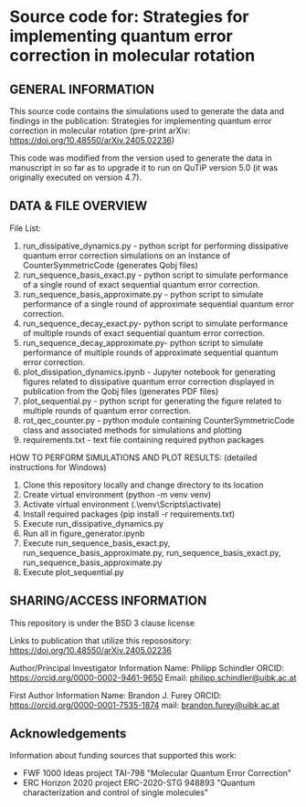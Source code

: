 # Source code for: Strategies for implementing quantum error correction in molecular rotation

## GENERAL INFORMATION 

This source code contains the simulations used to generate the data and findings in the publication: Strategies for implementing quantum error correction in molecular rotation (pre-print arXiv: 
https://doi.org/10.48550/arXiv.2405.02236)

This code was modified from the version used to generate the data in manuscript in so far as to upgrade it to run on QuTiP version 5.0 (it was originally executed on version 4.7).

## DATA & FILE OVERVIEW 

File List: 
1. run_dissipative_dynamics.py - python script for performing dissipative quantum error correction simulations on an instance of CounterSymmetricCode (generates Qobj files)
2. run_sequence_basis_exact.py - python script to simulate performance of a single round of exact sequential quantum error correction. 
3. run_sequence_basis_approximate.py - python script to simulate performance of a single round of approximate sequential quantum error correction.
4. run_sequence_decay_exact.py- python script to simulate performance of multiple rounds of exact sequential quantum error correction.
5. run_sequence_decay_approximate.py- python script to simulate performance of multiple rounds of approximate sequential quantum error correction.
6. plot_dissipation_dynamics.ipynb - Jupyter notebook for generating figures related to dissipative quantum error correction displayed in publication from the Qobj files (generates PDF files)
7. plot_sequential.py - python script for generating the figure related to multiple rounds of quantum error correction.
8. rot_qec_counter.py - python module containing CounterSymmetricCode class and associated methods for simulations and plotting
9. requirements.txt - text file containing required python packages


HOW TO PERFORM SIMULATIONS AND PLOT RESULTS: (detailed instructions for Windows)
1. Clone this repository locally and change directory to its location
2. Create virtual environment (python -m venv venv)
3. Activate virtual environment (.\venv\Scripts\activate)
4. Install required packages (pip install -r requirements.txt)
5. Execute run_dissipative_dynamics.py
6. Run all in figure_generator.ipynb
7. Execute run_sequence_basis_exact.py, run_sequence_basis_approximate.py, run_sequence_basis_exact.py, run_sequence_basis_approximate.py
8. Execute plot_sequential.py

## SHARING/ACCESS INFORMATION

This repository is under the BSD 3 clause license

Links to publication that utilize this reposository: 
https://doi.org/10.48550/arXiv.2405.02236

Author/Principal Investigator Information
Name: Philipp Schindler
ORCID: https://orcid.org/0000-0002-9461-9650
Email: philipp.schindler@uibk.ac.at

First Author Information
Name: Brandon J. Furey
ORCID: https://orcid.org/0000-0001-7535-1874
mail: brandon.furey@uibk.ac.at

## Acknowledgements 

Information about funding sources that supported this work: 
- FWF 1000 Ideas project TAI-798 "Molecular Quantum Error Correction"
- ERC Horizon 2020 project ERC-2020-STG 948893 "Quantum characterization and control of single molecules"
